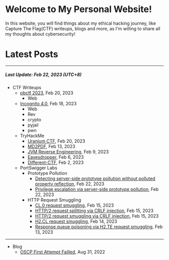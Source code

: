 # Welcome to My Personal Website!

In this website, you will find things about my ethical hacking journey, like Capture The Flag(CTF) writeups, blogs and more, as I'm willing to share all my thoughts about cybersecurity!

# Latest Posts

* * *
##### Last Update: Feb 22, 2023 (UTC+8)

- CTF Writeups
	- [pbctf 2023](https://siunam321.github.io/ctf/pbctf-2023/), Feb 20, 2023
		- Web
	- [Incognito 4.0](https://siunam321.github.io/ctf/Incognito-4.0/), Feb 18, 2023
		- Web
		- Rev
		- crypto
		- pyjail
		- pwn
	- TryHackMe
		- [Uranium CTF](https://siunam321.github.io/ctf/tryhackme/Uranium-CTF), Feb 20, 2023
		- [MD2PDF](https://siunam321.github.io/ctf/tryhackme/MD2PDF), Feb 13, 2023
		- [JVM Reverse Engineering](https://siunam321.github.io/ctf/tryhackme/JVM-Reverse-Engineering), Feb 9, 2023
		- [Eavesdropper](https://siunam321.github.io/ctf/tryhackme/Eavesdropper), Feb 6, 2023
		- [Different-CTF](https://siunam321.github.io/ctf/tryhackme/Different-CTF), Feb 2, 2023
	- PortSwigger Labs
		- Prototype Pollution
			- [Detecting server-side prototype pollution without polluted property reflection](https://siunam321.github.io/ctf/portswigger-labs/Prototype-Pollution/prototype-7), Feb 22, 2023
			- [Privilege escalation via server-side prototype pollution](https://siunam321.github.io/ctf/portswigger-labs/Prototype-Pollution/prototype-6), Feb 22, 2023
		- HTTP Request Smuggling
			- [CL.0 request smuggling](https://siunam321.github.io/ctf/portswigger-labs/HTTP-Request-Smuggling/smuggling-15), Feb 15, 2023
			- [HTTP/2 request splitting via CRLF injection](https://siunam321.github.io/ctf/portswigger-labs/HTTP-Request-Smuggling/smuggling-14), Feb 15, 2023
			- [HTTP/2 request smuggling via CRLF injection](https://siunam321.github.io/ctf/portswigger-labs/HTTP-Request-Smuggling/smuggling-13), Feb 15, 2023
			- [H2.CL request smuggling](https://siunam321.github.io/ctf/portswigger-labs/HTTP-Request-Smuggling/smuggling-12), Feb 14, 2023
			- [Response queue poisoning via H2.TE request smuggling](https://siunam321.github.io/ctf/portswigger-labs/HTTP-Request-Smuggling/smuggling-11), Feb 13, 2023
		
* * *
- Blog
	- [OSCP First Attempt Failled](https://siunam321.github.io/blog/2022-08-31-OSCP-First-Attempt-Failled), Aug 31, 2022